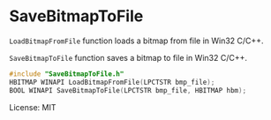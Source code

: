 # SaveBitmapToFile

`LoadBitmapFromFile` function loads a bitmap from file in Win32 C/C++.

`SaveBitmapToFile` function saves a bitmap to file in Win32 C/C++.

```c
#include "SaveBitmapToFile.h"
HBITMAP WINAPI LoadBitmapFromFile(LPCTSTR bmp_file);
BOOL WINAPI SaveBitmapToFile(LPCTSTR bmp_file, HBITMAP hbm);
```

License: MIT
